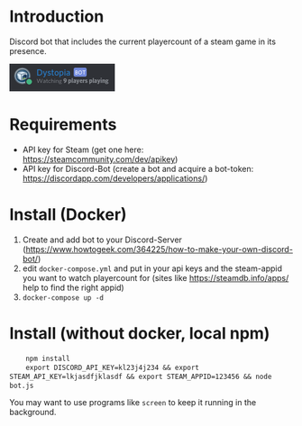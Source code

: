 # Introduction 
Discord bot that includes the current playercount of a steam game in its presence.

![Image of Discord-Bot-Presence](https://github.com/atomy/discord-bot-playercount/blob/master/doc/screenshot.png)

# Requirements
- API key for Steam (get one here: https://steamcommunity.com/dev/apikey)
- API key for Discord-Bot (create a bot and acquire a bot-token: https://discordapp.com/developers/applications/)

# Install (Docker)
1) Create and add bot to your Discord-Server (https://www.howtogeek.com/364225/how-to-make-your-own-discord-bot/)
2) edit `docker-compose.yml` and put in your api keys and the steam-appid you want to watch playercount for (sites like https://steamdb.info/apps/ help to find the right appid)
3) `docker-compose up -d`

# Install (without docker, local npm)

```
    npm install
    export DISCORD_API_KEY=kl23j4j234 && export STEAM_API_KEY=lkjasdfjklasdf && export STEAM_APPID=123456 && node bot.js
```

You may want to use programs like `screen` to keep it running in the background.
